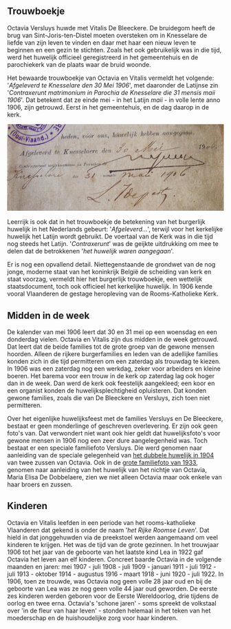 ## Trouwboekje

Octavia Versluys huwde met Vitalis De Bleeckere. De bruidegom heeft de brug van Sint-Joris-ten-Distel moeten oversteken om in Knesselare de liefde van zijn leven te vinden en daar met haar een nieuw leven te beginnen en een gezin te stichten. Zoals het ook gebruikelijk was in die tijd, werd het huwelijk officieel geregistreerd in het gemeentehuis en de parochiekerk van de plaats waar de bruid woonde. 

Het bewaarde trouwboekje van Octavia en Vitalis vermeldt het volgende: '_Afgeleverd te Knesselare den 30 Mei 1906_', met daaronder de Latijnse zin '_Contraxerunt matrimonium in Parochia de Knesselare die 31 mensis maii 1906_'. Dat betekent dat ze einde mei - in het Latijn _maii_ - in volle lente anno 1906, zijn getrouwd. Eerst in het gemeentehuis, en de dag daarop in de kerk. 

![detailh](detailh.jpg)

Leerrijk is ook dat in het trouwboekje de betekening van het burgerlijk huwelijk in het Nederlands gebeurt: '_Afgeleverd..._', terwijl voor het kerkelijke huwelijk het Latijn wordt gebruikt. De voertaal van de Kerk was in die tijd nog steeds het Latijn. '_Contraxerunt_' was de geijkte uitdrukking om mee te delen dat de betrokkenen '_het huwelijk waren aangegaan_'. 

Er is nog een opvallend detail. Niettegenstaande de grondwet van de nog jonge, moderne staat van het koninkrijk België de scheiding van kerk en staat voorzag, vermeldt hier het burgerlijk trouwboekje, een wettelijk staatsdocument, toch ook officieel het kerkelijke huwelijk. In 1906 kende vooral Vlaanderen de gestage heropleving van de Rooms-Katholieke Kerk. 

## Midden in de week

De kalender van mei 1906 leert dat 30 en 31 mei op een woensdag en een donderdag vielen. Octavia en Vitalis zijn dus midden in de week getrouwd. Dat leert dat de beide families tot de grote groep van de gewone mensen hoorden. Alleen de rijkere burgerfamilies en leden van de adellijke families konden zich in die tijd permitteren om een zaterdag als trouwdag te kiezen. In 1906 was een zaterdag nog een werkdag, zeker voor arbeiders en kleine boeren. Het barema voor een trouw in de kerk op zaterdag lag ook hoger dan in de week. Dan werd de kerk ook feestelijk aangekleed; een koor en een organist konden de huwelijksplechtigheid opluisteren. Dat konden gewone families, zoals die van De Bleeckere en Versluys, zich toen niet permitteren. 

Over het eigenlijke huwelijksfeest met de families Versluys en De Bleeckere, bestaat er geen monderlinge of geschreven overlevering. Er zijn ook geen foto's van. Dat verwondert niet want ook hier geldt dat huwelijksfoto's voor gewone mensen in 1906 nog een zeer dure aangelegenheid was. Toch bestaat er een speciale familiefoto Versluys. Die werd genomen naar aanleiding van de speciale gelegenheid van [het dubbele huwelijk in 1904](/1878-octavia-versluys/mozaik/3-versluys#fam_foto) van twee zussen van Octavia. Ook in de [grote familiefoto van 1933](/archief-vitalis-octavia), genomen naar aanleiding van het huwelijk van het nichtje van Octavia, Maria Elisa De Dobbelaere, zien we niet alleen Octavia maar ook enkele van haar broers en zussen.

## Kinderen

Octavia en Vitalis leefden in een periode van het rooms-katholieke Vlaanderen dat gekend is onder de naam '_het Rijke Roomse Leven_'. Dat hield in dat jonggehuwden via de preekstoel werden aangemaand om veel kinderen te krijgen. Het was de tijd van de grote gezinnen. In het trouwjaar 1906 tot het jaar van de geboorte van het laatste kind Lea in 1922 gaf Octavia het leven aan elf kinderen. Concreet baarde Octavia in de volgende maanden en jaren: mei 1907 - juli 1908 - juli 1909 - januari 1911 - juli 1912 - juli 1913 - oktober 1914 - augustus 1916 - maart 1918 - juni 1920 - juli 1922. In 1906, toen ze trouwde, was Octavia nog geen volle 28 jaar oud en bij de geboorte van Lea was ze nog geen volle 44 jaar oud geworden. De eerste zes kinderen werden geboren voor de Eerste Wereldoorlog, drie tijdens de oorlog en twee erna. Octavia's 'schone jaren' - soms spreekt de volkstaal over 'in de fleur van haar leven' - stonden helemaal in het teken van het moederschap en de huishoudelijke zorg voor haar kinderen.